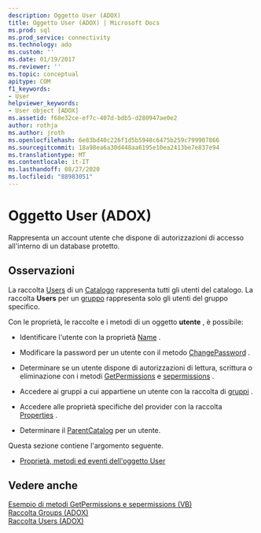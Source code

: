 ```yaml
---
description: Oggetto User (ADOX)
title: Oggetto User (ADOX) | Microsoft Docs
ms.prod: sql
ms.prod_service: connectivity
ms.technology: ado
ms.custom: ''
ms.date: 01/19/2017
ms.reviewer: ''
ms.topic: conceptual
apitype: COM
f1_keywords:
- User
helpviewer_keywords:
- User object [ADOX]
ms.assetid: f68e32ce-ef7c-407d-bdb5-d280947ae0e2
author: rothja
ms.author: jroth
ms.openlocfilehash: 6e83bd40c226f1d5b5948c6475b259c799907866
ms.sourcegitcommit: 18a98ea6a30d448aa6195e10ea2413be7e837e94
ms.translationtype: MT
ms.contentlocale: it-IT
ms.lasthandoff: 08/27/2020
ms.locfileid: "88983051"
---
```

# <a name="user-object-adox"></a>Oggetto User (ADOX)
Rappresenta un account utente che dispone di autorizzazioni di accesso all'interno di un database protetto.  
  
## <a name="remarks"></a>Osservazioni  
 La raccolta [Users](./users-collection-adox.md) di un [Catalogo](./catalog-object-adox.md) rappresenta tutti gli utenti del catalogo. La raccolta **Users** per un [gruppo](./group-object-adox.md) rappresenta solo gli utenti del gruppo specifico.  
  
 Con le proprietà, le raccolte e i metodi di un oggetto **utente** , è possibile:  
  
-   Identificare l'utente con la proprietà [Name](./name-property-adox.md) .  
  
-   Modificare la password per un utente con il metodo [ChangePassword](./changepassword-method-adox.md) .  
  
-   Determinare se un utente dispone di autorizzazioni di lettura, scrittura o eliminazione con i metodi [GetPermissions](./getpermissions-method-adox.md) e [sepermissions](./setpermissions-method-adox.md) .  
  
-   Accedere ai gruppi a cui appartiene un utente con la raccolta di [gruppi](./groups-collection-adox.md) .  
  
-   Accedere alle proprietà specifiche del provider con la raccolta [Properties](../ado-api/properties-collection-ado.md) .  
  
-   Determinare il [ParentCatalog](./parentcatalog-property-adox.md) per un utente.  
  
 Questa sezione contiene l'argomento seguente.  
  
-   [Proprietà, metodi ed eventi dell'oggetto User](./user-object-properties-methods-and-events.md)  
  
## <a name="see-also"></a>Vedere anche  
 [Esempio di metodi GetPermissions e sepermissions (VB)](./getpermissions-and-setpermissions-methods-example-vb.md)   
 [Raccolta Groups (ADOX)](./groups-collection-adox.md)   
 [Raccolta Users (ADOX)](./users-collection-adox.md)